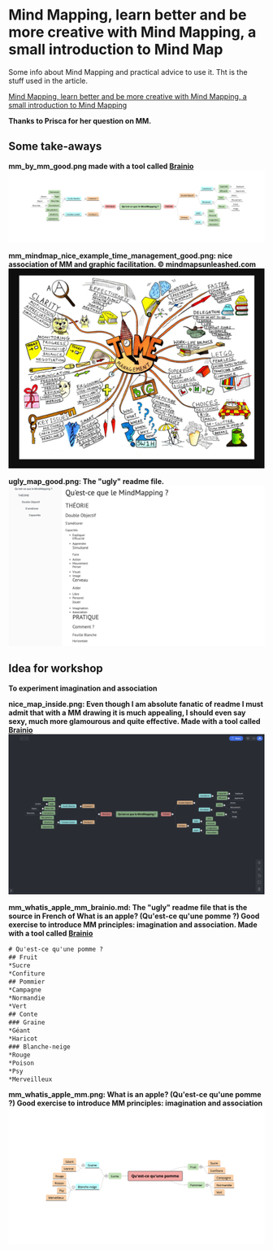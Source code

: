 
# Mind Mapping, learn better and be more creative with Mind Mapping, a small introduction to Mind Map

Some info about Mind Mapping and practical advice to use it. Tht is the stuff used in the article.

[Mind Mapping, learn better and be more creative with Mind Mapping, a small introduction to Mind Mapping](http://flaven.fr/2020/05/mind-mapping-learn-better-and-be-more-creative-with-mind-mapping-a-small-introduction-to-mind-mapping/)

**Thanks to Prisca for her question on MM.**


## Some take-aways

**mm_by_mm_good.png made with a tool called [Brainio](https://brainio.com/)**
[![What is Mind Mapping explained by MM itself (french)](mm_by_mm_good.png)](http://flaven.fr/2020/05/mind-mapping-learn-better-and-be-more-creative-with-mind-mapping-a-small-introduction-to-mind-mapping/)



**mm_mindmap_nice_example_time_management_good.png: nice association of MM and graphic facilitation. &copy; mindmapsunleashed.com**
[![text](mm_mindmap_nice_example_time_management_good.png)](http://flaven.fr/2020/05/mind-mapping-learn-better-and-be-more-creative-with-mind-mapping-a-small-introduction-to-mind-mapping/)


**ugly_map_good.png: The "ugly" readme file.**
[![text](ugly_map_good.png)](http://flaven.fr/2020/05/mind-mapping-learn-better-and-be-more-creative-with-mind-mapping-a-small-introduction-to-mind-mapping/)

## Idea for workshop
**To experiment imagination and association**

**nice_map_inside.png: Even though I am absolute fanatic of readme I must admit that with a MM drawing it is much appealing, I should even say sexy, much more glamourous and quite effective. Made with a tool called [Brainio](https://brainio.com/)**
[![text](nice_map_inside.png)](http://flaven.fr/2020/05/mind-mapping-learn-better-and-be-more-creative-with-mind-mapping-a-small-introduction-to-mind-mapping/)


**mm_whatis_apple_mm_brainio.md: The "ugly" readme file that is the source in French of What is an apple? (Qu'est-ce qu'une pomme ?) Good exercise to introduce MM principles: imagination and association. Made with a tool called [Brainio](https://brainio.com/)**

```
# Qu'est-ce qu'une pomme ?
## Fruit
*Sucre
*Confiture
## Pommier
*Campagne
*Normandie
*Vert
## Conte
### Graine
*Géant
*Haricot
### Blanche-neige
*Rouge
*Poison
*Psy
*Merveilleux
```


**mm_whatis_apple_mm.png: What is an apple? (Qu'est-ce qu'une pomme ?) Good exercise to introduce MM principles: imagination and association**
[![text](mm_whatis_apple_mm.png)](http://flaven.fr/2020/05/mind-mapping-learn-better-and-be-more-creative-with-mind-mapping-a-small-introduction-to-mind-mapping/)
